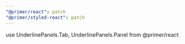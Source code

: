 ```yaml
---
"@primer/react": patch
"@primer/styled-react": patch
---
```


use UnderlinePanels.Tab, UnderlinePanels.Panel from @primer/react
